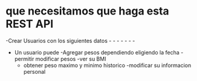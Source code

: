 # que necesitamos que haga esta REST API

-Crear Usuarios con los siguientes datos
        -
        -
        -
        -
        - 
        -
        -
- Un usuario puede
    -Agregar pesos dependiendo eligiendo la fecha
    -permitir modificar pesos
    -ver su BMI
    - obtener peso maximo y minimo historico
    -modificar su informacion personal
    